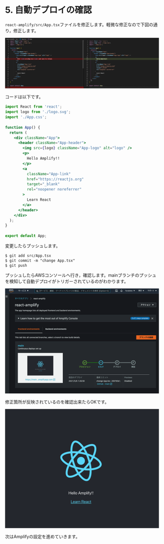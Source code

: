 # 5. 自動デプロイの確認

`react-amplify/src/App.tsx`ファイルを修正します。軽微な修正なので下図の通り，修正します。

![](./img/2021-05-06-01-19-44.png)

コードは以下です。

```jsx
import React from 'react';
import logo from './logo.svg';
import './App.css';

function App() {
  return (
    <div className="App">
      <header className="App-header">
        <img src={logo} className="App-logo" alt="logo" />
        <p>
          Hello Amplify!!
        </p>
        <a
          className="App-link"
          href="https://reactjs.org"
          target="_blank"
          rel="noopener noreferrer"
        >
          Learn React
        </a>
      </header>
    </div>
  );
}

export default App;
```

変更したらプッシュします。

```
$ git add src/App.tsx
$ git commit -m "change App.tsx"
$ git push
```

プッシュしたらAWSコンソールへ行き，確認します。mainブランチのプッシュを検知して自動デプロイがトリガーされているのがわかります。

![](./img/2021-05-06-01-28-50.png)

修正箇所が反映されているのを確認出来たらOKです。

![](./img/2021-05-06-01-31-15.png)

次はAmplifyの設定を進めていきます。